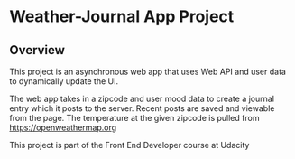# Weather-Journal App Project

## Overview
This project is an asynchronous web app that uses Web API and user data to dynamically update the UI. 

The web app takes in a zipcode and user mood data to create a journal entry which it posts to the server.
Recent posts are saved and viewable from the page. The temperature at the given zipcode is pulled from https://openweathermap.org

This project is part of the Front End Developer course at Udacity
